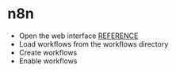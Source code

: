 # n8n
- Open the web interface [REFERENCE](./docker-compose.yml)
- Load workflows from the workflows directory
- Create workflows
- Enable workflows
